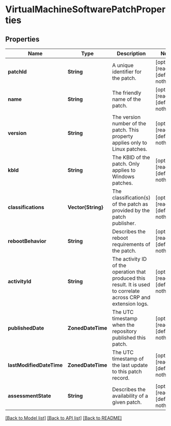 # VirtualMachineSoftwarePatchProperties


## Properties
Name | Type | Description | Notes
------------ | ------------- | ------------- | -------------
**patchId** | **String** | A unique identifier for the patch. | [optional] [readonly] [default to nothing]
**name** | **String** | The friendly name of the patch. | [optional] [readonly] [default to nothing]
**version** | **String** | The version number of the patch. This property applies only to Linux patches. | [optional] [readonly] [default to nothing]
**kbId** | **String** | The KBID of the patch. Only applies to Windows patches. | [optional] [readonly] [default to nothing]
**classifications** | **Vector{String}** | The classification(s) of the patch as provided by the patch publisher. | [optional] [readonly] [default to nothing]
**rebootBehavior** | **String** | Describes the reboot requirements of the patch. | [optional] [readonly] [default to nothing]
**activityId** | **String** | The activity ID of the operation that produced this result. It is used to correlate across CRP and extension logs. | [optional] [readonly] [default to nothing]
**publishedDate** | **ZonedDateTime** | The UTC timestamp when the repository published this patch. | [optional] [readonly] [default to nothing]
**lastModifiedDateTime** | **ZonedDateTime** | The UTC timestamp of the last update to this patch record. | [optional] [readonly] [default to nothing]
**assessmentState** | **String** | Describes the availability of a given patch. | [optional] [readonly] [default to nothing]


[[Back to Model list]](../README.md#models) [[Back to API list]](../README.md#api-endpoints) [[Back to README]](../README.md)


